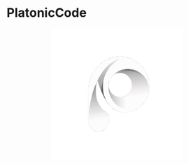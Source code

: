 # PlatonicCode

<div align="center">
  <img src="public/logo.png" width="300" height="300" />
</div>
